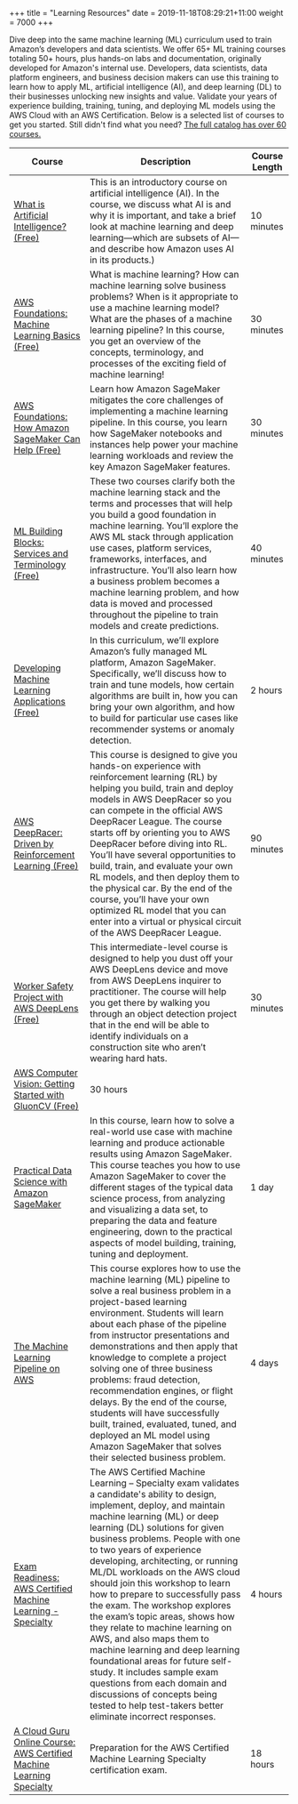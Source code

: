 +++
title = "Learning Resources"
date = 2019-11-18T08:29:21+11:00
weight = 7000
+++

Dive deep into the same machine learning (ML) curriculum used to train Amazon’s developers and data scientists. We offer 65+ ML training courses totaling 50+ hours, plus hands-on labs and documentation, originally developed for Amazon's internal use. Developers, data scientists, data platform engineers, and business decision makers can use this training to learn how to apply ML, artificial intelligence (AI), and deep learning (DL) to their businesses unlocking new insights and value. Validate your years of experience building, training, tuning, and deploying ML models using the AWS Cloud with an AWS Certification. 
Below is a selected list of courses to get you started. Still didn't find what you need? [The full catalog has over 60 courses.](https://www.aws.training/LearningLibrary?filters=language%3A1&filters=classification%3A58&filters=classification%3A30&search=&tab=view_all)


| Course | Description | Course Length |
|-----|----------|---------|
| [What is Artificial Intelligence? (Free)](https://www.aws.training/Details/Video?id=27394) | This is an introductory course on artificial intelligence (AI). In the course, we discuss what AI is and why it is important, and take a brief look at machine learning and deep learning—which are subsets of AI—and describe how Amazon uses AI in its products.) | 10 minutes |
| [AWS Foundations: Machine Learning Basics (Free)](https://www.aws.training/Details/Video?id=49644) | What is machine learning? How can machine learning solve business problems? When is it appropriate to use a machine learning model? What are the phases of a machine learning pipeline? In this course, you get an overview of the concepts, terminology, and processes of the exciting field of machine learning! | 30 minutes |
| [AWS Foundations: How Amazon SageMaker Can Help (Free)](https://www.aws.training/Details/Video?id=49646) | Learn how Amazon SageMaker mitigates the core challenges of implementing a machine learning pipeline. In this course, you learn how SageMaker notebooks and instances help power your machine learning workloads and review the key Amazon SageMaker features. | 30 minutes |
| [ML Building Blocks: Services and Terminology (Free)](https://www.aws.training/Details/Curriculum?id=27242) | These two courses clarify both the machine learning stack and the terms and processes that will help you build a good foundation in machine learning. You’ll explore the AWS ML stack through application use cases, platform services, frameworks, interfaces, and infrastructure. You’ll also learn how a business problem becomes a machine learning problem, and how data is moved and processed throughout the pipeline to train models and create predictions. | 40 minutes |
| [Developing Machine Learning Applications (Free)](https://www.aws.training/Details/Curriculum?id=27243) | In this curriculum, we’ll explore Amazon’s fully managed ML platform, Amazon SageMaker. Specifically, we’ll discuss how to train and tune models, how certain algorithms are built in, how you can bring your own algorithm, and how to build for particular use cases like recommender systems or anomaly detection. | 2 hours |
| [AWS DeepRacer: Driven by Reinforcement Learning (Free)](https://www.aws.training/Details/eLearning?id=32143) | This course is designed to give you hands-on experience with reinforcement learning (RL) by helping you build, train and deploy models in AWS DeepRacer so you can compete in the official AWS DeepRacer League. The course starts off by orienting you to AWS DeepRacer before diving into RL. You’ll have several opportunities to build, train, and evaluate your own RL models, and then deploy them to the physical car. By the end of the course, you’ll have your own optimized RL model that you can enter into a virtual or physical circuit of the AWS DeepRacer League. | 90 minutes |
| [Worker Safety Project with AWS DeepLens (Free)](https://www.aws.training/Details/eLearning?id=32077) | This intermediate-level course is designed to help you dust off your AWS DeepLens device and move from AWS DeepLens inquirer to practitioner. The course will help you get there by walking you through an object detection project that in the end will be able to identify individuals on a construction site who aren’t wearing hard hats. | 30 minutes |
| [AWS Computer Vision: Getting Started with GluonCV (Free)](https://www.coursera.org/learn/aws-computer-vision-gluoncv) | 30 hours | 
| [Practical Data Science with Amazon SageMaker](https://www.aws.training/SessionSearch?pageNumber=1&courseId=40748) | In this course, learn how to solve a real-world use case with machine learning and produce actionable results using Amazon SageMaker. This course teaches you how to use Amazon SageMaker to cover the different stages of the typical data science process, from analyzing and visualizing a data set, to preparing the data and feature engineering, down to the practical aspects of model building, training, tuning and deployment. | 1 day |
| [The Machine Learning Pipeline on AWS](https://www.aws.training/SessionSearch?pageNumber=1&courseId=38910) | This course explores how to use the machine learning (ML) pipeline to solve a real business problem in a project-based learning environment. Students will learn about each phase of the pipeline from instructor presentations and demonstrations and then apply that knowledge to complete a project solving one of three business problems: fraud detection, recommendation engines, or flight delays. By the end of the course, students will have successfully built, trained, evaluated, tuned, and deployed an ML model using Amazon SageMaker that solves their selected business problem. | 4 days |
| [Exam Readiness: AWS Certified Machine Learning - Specialty](https://www.aws.training/SessionSearch?pageNumber=1&courseId=10021) | The AWS Certified Machine Learning – Specialty exam validates a candidate's ability to design, implement, deploy, and maintain machine learning (ML) or deep learning (DL) solutions for given business problems. People with one to two years of experience developing, architecting, or running ML/DL workloads on the AWS cloud should join this workshop to learn how to prepare to successfully pass the exam. The workshop explores the exam’s topic areas, shows how they relate to machine learning on AWS, and also maps them to machine learning and deep learning foundational areas for future self-study. It includes sample exam questions from each domain and discussions of concepts being tested to help test-takers better eliminate incorrect responses. | 4 hours |
| [A Cloud Guru Online Course: AWS Certified Machine Learning Specialty](https://acloud.guru/learn/aws-certified-machine-learning-specialty) | Preparation for the AWS Certified Machine Learning Specialty certification exam.| 18 hours |